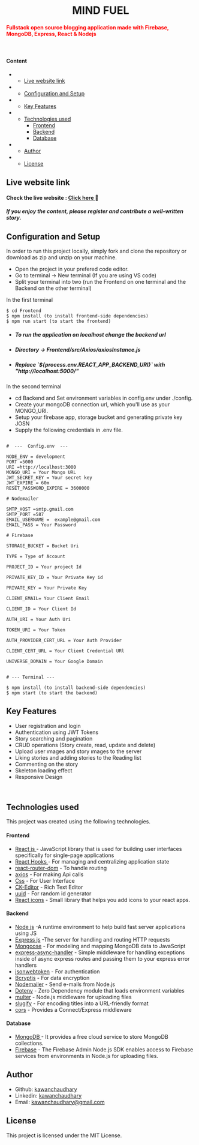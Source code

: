 <H1 align ="center" > MIND FUEL  </h1>

<h4 ><span style="color: red;">Fullstack open source blogging application made with Firebase, MongoDB, Express, React & Nodejs</span> </h4>
<br/>

<h4>Content</h4>

  - * [Live website link](#live-website-link)
  - * [Configuration and Setup](#configuration-and-setup)
  - * [Key Features](#key-features)
  - * [Technologies used](#technologies-used)
      - [Frontend](#frontend)
      - [Backend](#backend)
      - [Database](#database)
  - * [Author](#author)
  - * [License](#license)

## Live website link

<h4>Check the live website : <a href="https://mindfuel-web-frnt.onrender.com/" target="_blank"> Click here </a> 🚀</h4>

<h5>If you enjoy the content, please register and contribute a well-written story.</h5>

## Configuration and Setup

In order to run this project locally, simply fork and clone the repository or download as zip and unzip on your machine.

- Open the project in your prefered code editor.
- Go to terminal -> New terminal (If you are using VS code)
- Split your terminal into two (run the Frontend on one terminal and the Backend on the other terminal)

In the first terminal

```
$ cd Frontend
$ npm install (to install frontend-side dependencies)
$ npm run start (to start the frontend)
```
* <h5>To run the application on localhost change the backend url </h5>
* <h5>Directory -> Frontend/src/Axios/axiosInstance.js </h5>
* <h5>Replace `${process.env.REACT_APP_BACKEND_URI}` with "http://localhost:5000/"</h5>

In the second terminal

- cd Backend and Set environment variables in config.env under ./config.
- Create your mongoDB connection url, which you'll use as your MONGO_URI.
- Setup your firebase app, storage bucket and generating private key JOSN
- Supply the following credentials in .env file.

```

#  ---  Config.env  ---

NODE_ENV = development
PORT =5000
URI =http://localhost:3000
MONGO_URI = Your Mongo URL
JWT_SECRET_KEY = Your secret key
JWT_EXPIRE = 60m
RESET_PASSWORD_EXPIRE = 3600000 

# Nodemailer

SMTP_HOST =smtp.gmail.com
SMTP_PORT =587
EMAIL_USERNAME =  example@gmail.com
EMAIL_PASS = Your Password

# Firebase

STORAGE_BUCKET = Bucket Uri

TYPE = Type of Account

PROJECT_ID = Your project Id

PRIVATE_KEY_ID = Your Private Key id

PRIVATE_KEY = Your Private Key

CLIENT_EMAIL= Your Client Email

CLIENT_ID = Your Client Id

AUTH_URI = Your Auth Uri
 
TOKEN_URI = Your Token

AUTH_PROVIDER_CERT_URL = Your Auth Provider

CLIENT_CERT_URL = Your Client Credential URl

UNIVERSE_DOMAIN = Your Google Domain


```


```
# --- Terminal ---

$ npm install (to install backend-side dependencies)
$ npm start (to start the backend)

```

##  Key Features

- User registration and login
- Authentication using JWT Tokens
- Story searching  and pagination 
- CRUD operations (Story create, read, update and delete)
- Upload user ımages and story ımages  to the server
- Liking  stories and adding stories  to the Reading list
- Commenting  on the story
- Skeleton loading effect
- Responsive Design

<br/>

##  Technologies used

This project was created using the following technologies.

####  Frontend 

- [React js ](https://www.npmjs.com/package/react) - JavaScript library that is used for building user interfaces specifically for single-page applications
- [React Hooks  ](https://reactjs.org/docs/hooks-intro.html) - For managing and centralizing application state
- [react-router-dom](https://www.npmjs.com/package/react-router-dom) - To handle routing
- [axios](https://www.npmjs.com/package/axios) - For making Api calls
- [Css](https://developer.mozilla.org/en-US/docs/Web/CSS) - For User Interface
- [CK-Editor](https://ckeditor.com/docs/ckeditor5/latest/builds/guides/integration/frameworks/react.html) - Rich Text Editor 
- [uuid](https://www.npmjs.com/package/uuid) - For random id generator
- [React icons](https://react-icons.github.io/react-icons/) - Small library that helps you add icons  to your react apps.

####  Backend 

- [Node js](https://nodejs.org/en/) -A runtime environment to help build fast server applications using JS
- [Express js](https://www.npmjs.com/package/express) -The server for handling and routing HTTP requests
- [Mongoose](https://mongoosejs.com/) - For modeling and mapping MongoDB data to JavaScript
- [express-async-handler](https://www.npmjs.com/package/express-async-handler) - Simple middleware for handling exceptions inside of async express routes and passing them to your express error handlers 
- [jsonwebtoken](https://www.npmjs.com/package/jsonwebtoken) - For authentication
- [Bcryptjs](https://www.npmjs.com/package/bcryptjs) - For data encryption
- [Nodemailer](https://nodemailer.com/about/) - Send e-mails from Node.js
- [Dotenv](https://www.npmjs.com/package/dotenv) - Zero Dependency module that loads environment variables
- [multer](https://www.npmjs.com/package/multer) - Node.js middleware for uploading files 
- [slugify](https://www.npmjs.com/package/slugify) - For encoding titles into a URL-friendly format
- [cors](https://www.npmjs.com/package/cors) - Provides a Connect/Express middleware


####  Database 

- [MongoDB ](https://www.mongodb.com/) - It provides a free cloud service to store MongoDB collections.
- [Firebase](https://www.npmjs.com/package/firebase-admin) - The Firebase Admin Node.js SDK enables access to Firebase services from environments in Node.js for uploading files.
  

## Author
- Github: [kawanchaudhary](https://github.com/KawanChaudhary)
- Linkedin: [kawanchaudhary](https://www.linkedin.com/in/kawanchaudhary/)
- Email: [kawanchaudhary@gmail.com](mailto:kawanchaudhary@gmail.com)

## License

This project is licensed under the MIT License.
